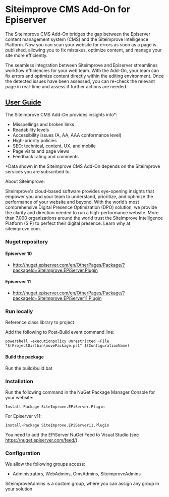 # Siteimprove CMS Add-On for Episerver 

The Siteimprove CMS Add-On bridges the gap between the Episerver content management system (CMS) and the Siteimprove Intelligence Platform. Now you can scan your website for errors as soon as a page is published, allowing you to fix mistakes, optimize content, and manage your site more efficiently.

The seamless integration between Siteimprove and Episerver streamlines workflow efficiencies for your web team. With the Add-On, your team can fix errors and optimize content directly within the editing environment. Once the detected issues have been assessed, you can re-check the relevant page in real-time and assess if further actions are needed.

## [User Guide](https://cdn2.hubspot.net/hubfs/321800/Partners/Siteimprove%20Episerver%20Add-On%20User%20Guide.pdf)

The Siteimprove CMS Add-On provides insights into*:
* Misspellings and broken links
* Readability levels
* Accessibility issues (A, AA, AAA conformance level)
* High-priority policies
* SEO: technical, content, UX, and mobile 
* Page visits and page views
* Feedback rating and comments

*Data shown in the Siteimprove CMS Add-On depends on the Siteimprove services you are subscribed to.

About Siteimprove:

Siteimprove's cloud-based software provides eye-opening insights that empower you and your team to understand, prioritize, and optimize the performance of your website and beyond. With the world’s most comprehensive Digital Presence Optimization (DPO) solution, we provide the clarity and direction needed to run a high-performance website. More than 7,000 organizations around the world trust the Siteimprove Intelligence Platform (SIP) to perfect their digital presence. Learn why at siteimprove.com.


### Nuget repository
#### Episerver 10
 - http://nuget.episerver.com/en/OtherPages/Package/?packageId=SiteImprove.EPiServer.Plugin
#### Episerver 11
 - http://nuget.episerver.com/en/OtherPages/Package/?packageId=SiteImprove.EPiServer11.Plugin

### Run locally
Reference class library to project 

Add the following to Post-Build event command line:
``` shell
powershell -executionpolicy Unrestricted -File "$(ProjectDir)bin\movePackage.ps1" $(ConfigurationName)
```

#### Build the package
Run the build\build.bat

### Installation
Run the following command in the NuGet Package Manager Console for your website:
```
Install-Package SiteImprove.EPiServer.Plugin
```
For Episerver v11:
```
Install-Package SiteImprove.EPiServer11.Plugin
```

You need to add the EPiServer NuGet Feed to Visual Studio (see https://nuget.episerver.com/feed/)

### Configuration

We allow the following groups access:
* Administrators, WebAdmins, CmsAdmins, SiteimproveAdmins

SiteimproveAdmins is a custom group, where you can assign any group in your solution
